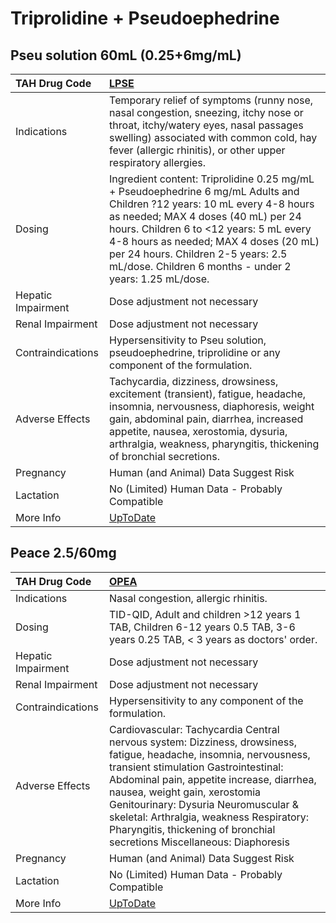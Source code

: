 # Triprolidine + Pseudoephedrine

## Pseu solution 60mL (0.25+6mg/mL)

| TAH Drug Code      | [LPSE](https://www.tahsda.org.tw/drugs/hissearch.php?drug_code=LPSE)                                                                                                                                                                                                                                                                                 |
|:-------------------|:-----------------------------------------------------------------------------------------------------------------------------------------------------------------------------------------------------------------------------------------------------------------------------------------------------------------------------------------------------|
| Indications        | Temporary relief of symptoms (runny nose, nasal congestion, sneezing, itchy nose or throat, itchy/watery eyes, nasal passages swelling) associated with common cold, hay fever (allergic rhinitis), or other upper respiratory allergies.                                                                                                            |
| Dosing             | Ingredient content: Triprolidine 0.25 mg/mL + Pseudoephedrine 6 mg/mL Adults and Children ?12 years: 10 mL every 4-8 hours as needed; MAX 4 doses (40 mL) per 24 hours. Children 6 to <12 years: 5 mL every 4-8 hours as needed; MAX 4 doses (20 mL) per 24 hours. Children 2-5 years: 2.5 mL/dose. Children 6 months - under 2 years: 1.25 mL/dose. |
| Hepatic Impairment | Dose adjustment not necessary                                                                                                                                                                                                                                                                                                                        |
| Renal Impairment   | Dose adjustment not necessary                                                                                                                                                                                                                                                                                                                        |
| Contraindications  | Hypersensitivity to Pseu solution, pseudoephedrine, triprolidine or any component of the formulation.                                                                                                                                                                                                                                                |
| Adverse Effects    | Tachycardia, dizziness, drowsiness, excitement (transient), fatigue, headache, insomnia, nervousness, diaphoresis, weight gain, abdominal pain, diarrhea, increased appetite, nausea, xerostomia, dysuria, arthralgia, weakness, pharyngitis, thickening of bronchial secretions.                                                                    |
| Pregnancy          | Human (and Animal) Data Suggest Risk                                                                                                                                                                                                                                                                                                                 |
| Lactation          | No (Limited) Human Data - Probably Compatible                                                                                                                                                                                                                                                                                                        |
| More Info          | [UpToDate](https://www.uptodate.com/contents/triprolidine-and-pseudoephedrine-drug-information)                                                                                                                                                                                                                                                      |

## Peace 2.5/60mg

| TAH Drug Code      | [OPEA](https://www.tahsda.org.tw/drugs/hissearch.php?drug_code=OPEA)                                                                                                                                                                                                                                                                                                                                    |
|:-------------------|:--------------------------------------------------------------------------------------------------------------------------------------------------------------------------------------------------------------------------------------------------------------------------------------------------------------------------------------------------------------------------------------------------------|
| Indications        | Nasal congestion, allergic rhinitis.                                                                                                                                                                                                                                                                                                                                                                    |
| Dosing             | TID-QID, Adult and children >12 years 1 TAB, Children 6-12 years 0.5 TAB, 3-6 years 0.25 TAB, < 3 years as doctors' order.                                                                                                                                                                                                                                                                              |
| Hepatic Impairment | Dose adjustment not necessary                                                                                                                                                                                                                                                                                                                                                                           |
| Renal Impairment   | Dose adjustment not necessary                                                                                                                                                                                                                                                                                                                                                                           |
| Contraindications  | Hypersensitivity to any component of the formulation.                                                                                                                                                                                                                                                                                                                                                   |
| Adverse Effects    | Cardiovascular: Tachycardia Central nervous system: Dizziness, drowsiness, fatigue, headache, insomnia, nervousness, transient stimulation Gastrointestinal: Abdominal pain, appetite increase, diarrhea, nausea, weight gain, xerostomia Genitourinary: Dysuria Neuromuscular & skeletal: Arthralgia, weakness Respiratory: Pharyngitis, thickening of bronchial secretions Miscellaneous: Diaphoresis |
| Pregnancy          | Human (and Animal) Data Suggest Risk                                                                                                                                                                                                                                                                                                                                                                    |
| Lactation          | No (Limited) Human Data - Probably Compatible                                                                                                                                                                                                                                                                                                                                                           |
| More Info          | [UpToDate](https://www.uptodate.com/contents/triprolidine-and-pseudoephedrine-drug-information)                                                                                                                                                                                                                                                                                                         |

